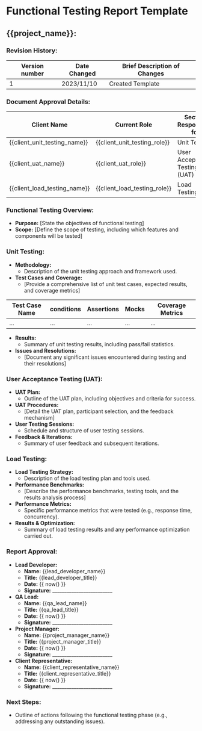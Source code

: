 # Functional Testing Report Template

## {{project_name}}:

### Revision History:
| Version number | Date Changed   | Brief Description of Changes |
|----------------|----------------|------------------------------|
| 1              | 2023/11/10     | Created Template             |

### Document Approval Details:
| Client Name                                                    | Current Role                                                   | Section Responsible for                      |
|----------------------------------------------------------------|----------------------------------------------------------------|----------------------------------------------|
| {{client_unit_testing_name}}                                   | {{client_unit_testing_role}}                                   | Unit Testing                                       |
| {{client_uat_name}}                                            | {{client_uat_role}}                                            | User Acceptance Testing (UAT)                                         |
| {{client_load_testing_name}}                                   | {{client_load_testing_role}}                                   | Load Testing                                       |

### Functional Testing Overview:
- **Purpose:** [State the objectives of functional testing]
- **Scope:** [Define the scope of testing, including which features and components will be tested]

### Unit Testing:
- **Methodology:**
    - Description of the unit testing approach and framework used.
- **Test Cases and Coverage:**
    - [Provide a comprehensive list of unit test cases, expected results, and coverage metrics]

| Test Case Name | conditions       | Assertions       | Mocks            | Coverage Metrics |
|----------------|------------------|------------------|------------------|------------------|
| ...            | ...              | ...              | ...              | ...              |
- **Results:**
    - Summary of unit testing results, including pass/fail statistics.
- **Issues and Resolutions:**
    - [Document any significant issues encountered during testing and their resolutions]

### User Acceptance Testing (UAT):
- **UAT Plan:**
    - Outline of the UAT plan, including objectives and criteria for success.
- **UAT Procedures:**
    - [Detail the UAT plan, participant selection, and the feedback mechanism]
- **User Testing Sessions:**
    - Schedule and structure of user testing sessions.
- **Feedback & Iterations:**
    - Summary of user feedback and subsequent iterations.

### Load Testing:
- **Load Testing Strategy:**
    - Description of the load testing plan and tools used.
- **Performance Benchmarks:**
    - [Describe the performance benchmarks, testing tools, and the results analysis process]
- **Performance Metrics:**
    - Specific performance metrics that were tested (e.g., response time, concurrency).
- **Results & Optimization:**
    - Summary of load testing results and any performance optimization carried out.

### Report Approval:
- **Lead Developer:**
    - **Name:** {{lead_developer_name}}
    - **Title:** {{lead_developer_title}}
    - **Date:** {{ now() }}
    - **Signature:** _________________________
- **QA Lead:**
    - **Name:** {{qa_lead_name}}
    - **Title:** {{qa_lead_title}}
    - **Date:** {{ now() }}
    - **Signature:** _________________________
- **Project Manager:**
    - **Name:** {{project_manager_name}}
    - **Title:** {{project_manager_title}}
    - **Date:** {{ now() }}
    - **Signature:** _________________________
- **Client Representative:**
    - **Name:** {{client_representative_name}}
    - **Title:** {{client_representative_title}}
    - **Date:** {{ now() }}
    - **Signature:** _________________________

### Next Steps:
- Outline of actions following the functional testing phase (e.g., addressing any outstanding issues).

